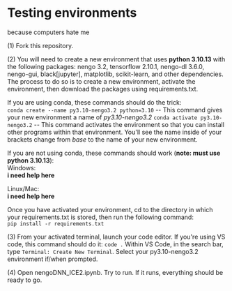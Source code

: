 # Testing environments
because computers hate me

(1) Fork this repository.

(2) You will need to create a new environment that uses **python 3.10.13** with the following packages: nengo 3.2, tensorflow 2.10.1, nengo-dl 3.6.0, nengo-gui, black[jupyter], matplotlib, scikit-learn, and other dependencies. The process to do so is to create a new environment, activate the environment, then download the packages using requirements.txt. 

If you are using conda, these commands should do the trick:  
`conda create --name py3.10-nengo3.2 python=3.10` -- This command gives your new environment a name of *py3.10-nengo3.2*
`conda activate py3.10-nengo3.2` -- This command activates the environment so that you can install other programs within that environment. You'll see the name inside of your brackets change from *base* to the name of your new environment.

If you are not using conda, these commands should work (**note: must use python 3.10.13**):  
Windows:  
**i need help here**  
  
Linux/Mac:  
**i need help here**  
  
Once you have activated your environment, cd to the directory in which your requirements.txt is stored, then run the following command:  
`pip install -r requirements.txt`  
  
(3) From your activated terminal, launch your code editor. If you're using VS code, this command should do it: `code .` Within VS Code, in the search bar, type `Terminal: Create New Terminal`. Select your py3.10-nengo3.2 environment if/when prompted.  
  
(4) Open nengoDNN_ICE2.ipynb. Try to run. If it runs, everything should be ready to go. 

